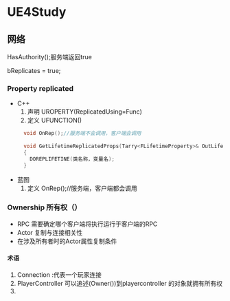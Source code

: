 # UE4Study
## 网络
HasAuthority();服务端返回true

bReplicates = true;
### Property replicated
- C++
  1. 声明
    UROPERTY(ReplicatedUsing=Func)
  2. 定义
    UFUNCTION()
  ```c++  
    void OnRep();//服务端不会调用，客户端会调用
    
    void GetLifetimeReplicatedProps(Tarry<FLifetimeProperty>& OutLifetimeProps) const;
    {
      DOREPLIFETINE(类名称，变量名);
    }
  ```
- 蓝图
  1. 定义
    OnRep();//服务端，客户端都会调用

### Ownership 所有权（）
  - RPC 需要确定哪个客户端将执行运行于客户端的RPC
  - Actor 复制与连接相关性
  - 在涉及所有者时的Actor属性复制条件
#### 术语
  
  1. Connection :代表一个玩家连接
  2. PlayerController 
  可以追述(Owner())到playercontroller 的对象就拥有所有权
  3. 
  
  
